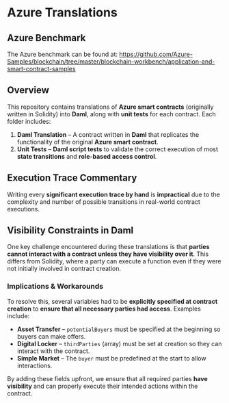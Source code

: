 # Azure Translations
## Azure Benchmark
The Azure benchmark can be found at:
https://github.com/Azure-Samples/blockchain/tree/master/blockchain-workbench/application-and-smart-contract-samples

## Overview
This repository contains translations of **Azure smart contracts** (originally written in Solidity) into **Daml**, along with **unit tests** for each contract. Each folder includes:

1. **Daml Translation** – A contract written in **Daml** that replicates the functionality of the original **Azure smart contract**.
2. **Unit Tests** – **Daml script tests** to validate the correct execution of most **state transitions** and **role-based access control**.

## Execution Trace Commentary
Writing every **significant execution trace by hand** is **impractical** due to the complexity and number of possible transitions in real-world contract executions.

## Visibility Constraints in Daml
One key challenge encountered during these translations is that **parties cannot interact with a contract unless they have visibility over it**. This differs from Solidity, where a party can execute a function even if they were not initially involved in contract creation.  

### **Implications & Workarounds**
To resolve this, several variables had to be **explicitly specified at contract creation** to **ensure that all necessary parties had access**. Examples include:

- **Asset Transfer** – `potentialBuyers` must be specified at the beginning so buyers can make offers.
- **Digital Locker** – `thirdParties` (array) must be set at creation so they can interact with the contract.
- **Simple Market** – The `buyer` must be predefined at the start to allow interactions.

By adding these fields upfront, we ensure that all required parties **have visibility** and can properly execute their intended actions within the contract.
